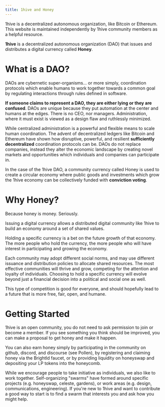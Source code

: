 ```yaml
---
title: 1hive and Honey
---
```


<Info>
  1hive is a decentralized autonomous organization, like Bitcoin or Ethereum. This website is maintained independently by 1hive community members as a helpful resource.
</Info>

**1hive** is a decentralized autonomous organization (DAO) that issues and distributes a digital currency called **Honey**.

# What is a DAO?

DAOs are cybernetic super-organisms... or more simply, coordination protocols which enable humans to work together towards a common goal by regulating interactions through rules defined in software.

**If someone claims to represent a DAO, they are either lying or they are confused**. DAOs are unique because they put automation at the center and humans at the edges. There is no CEO, nor managers. Administration, where it must exist is viewed as a design flaw and ruthlessly minimized.

While centralized administration is a powerful and flexible means to scale human coordination. The advent of decentralized ledgers like Bitcoin and Ethereum have shown how disruptive, powerful, and resilient **sufficiently decentralized** coordination protocols can be. DAOs do not replace companies, instead they alter the economic landscape by creating novel markets and opportunities which individuals and companies can participate in.

In the case of the 1hive DAO, a community currency called Honey is used to create a circular economy where public goods and investments which grow the 1hive economy can be collectively funded with **conviction voting**.

# Why Honey?

Because honey is money. Seriously.

Issuing a digital currency allows a distributed digital community like 1hive to build an economy around a set of shared values.

Holding a specific currency is a bet on the future growth of that economy. The more people who hold the currency, the more people who will have interest in participating and growing the economy.

Each community may adopt different social norms, and may use different issuance and distribution policies to allocate shared resources. The most effective communities will thrive and grow, competing for the attention and loyalty of individuals. Choosing to hold a specific currency will evolve beyond just a financial decision into a political and social one as well.  

This type of competition is good for everyone, and should hopefully lead to a future that is more free, fair, open, and humane.

# Getting Started

1hive is an open community, you do not need to ask permission to join or become a member. If you see something you think should be improved, you can make a proposal to get honey and make it happen.

You can also earn honey simply by participating in the community on github, discord, and discourse (see Pollen), by registering and claiming honey via the BrightId faucet, or by providing liquidity on honeyswap and depositing your LP tokens into the honeycomb.

While we encourage people to take initiative as individuals, we also like to work together. Self-organizing "swarms" have formed around specific projects (e.g. honeyswap, celeste, gardens), or work areas (e.g. design, communications, engineering). If you're new to 1hive and want to contribute a good way to start is to find a swarm that interests you and ask how you might help.
